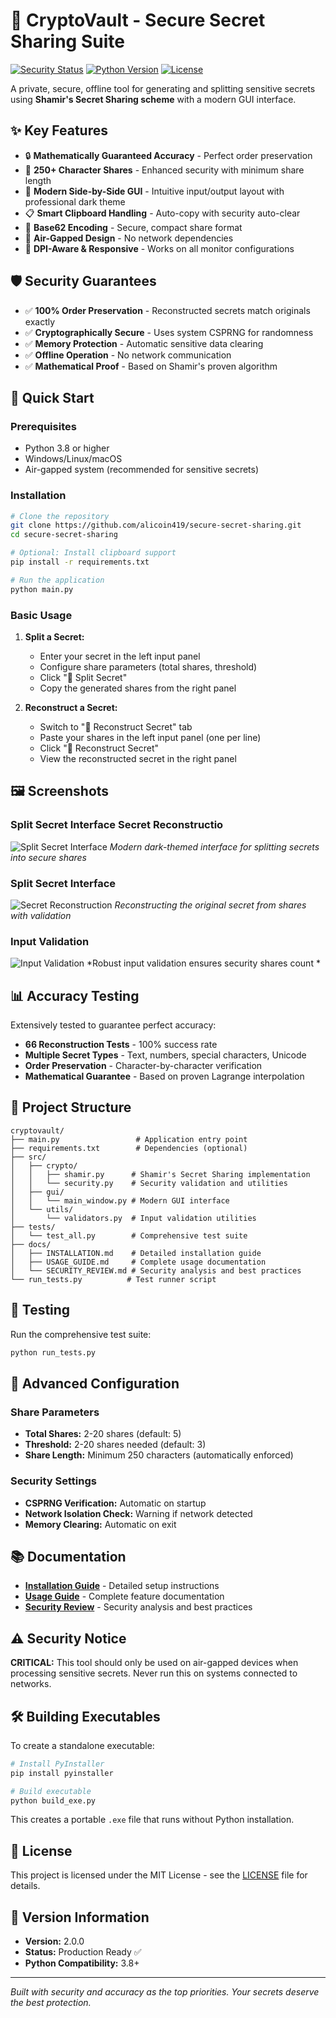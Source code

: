 # 🔐 CryptoVault - Secure Secret Sharing Suite

[![Security Status](https://img.shields.io/badge/security-air--gapped--only-red)](https://github.com/alicoin419/secure-secret-sharing)
[![Python Version](https://img.shields.io/badge/python-3.8%2B-blue)](https://python.org)
[![License](https://img.shields.io/badge/license-MIT-green)](LICENSE)

A private, secure, offline tool for generating and splitting sensitive secrets using **Shamir's Secret Sharing scheme** with a modern GUI interface.

## ✨ Key Features

- 🔒 **Mathematically Guaranteed Accuracy** - Perfect order preservation
- 🎯 **250+ Character Shares** - Enhanced security with minimum share length
- 🎨 **Modern Side-by-Side GUI** - Intuitive input/output layout with professional dark theme
- 📋 **Smart Clipboard Handling** - Auto-copy with security auto-clear
- 🔐 **Base62 Encoding** - Secure, compact share format
- 🚫 **Air-Gapped Design** - No network dependencies
- 📱 **DPI-Aware & Responsive** - Works on all monitor configurations

## 🛡️ Security Guarantees

- ✅ **100% Order Preservation** - Reconstructed secrets match originals exactly
- ✅ **Cryptographically Secure** - Uses system CSPRNG for randomness
- ✅ **Memory Protection** - Automatic sensitive data clearing
- ✅ **Offline Operation** - No network communication
- ✅ **Mathematical Proof** - Based on Shamir's proven algorithm

## 🚀 Quick Start

### Prerequisites
- Python 3.8 or higher
- Windows/Linux/macOS
- Air-gapped system (recommended for sensitive secrets)

### Installation
```bash
# Clone the repository
git clone https://github.com/alicoin419/secure-secret-sharing.git
cd secure-secret-sharing

# Optional: Install clipboard support
pip install -r requirements.txt

# Run the application
python main.py
```

### Basic Usage
1. **Split a Secret:**
   - Enter your secret in the left input panel
   - Configure share parameters (total shares, threshold)
   - Click "🔀 Split Secret"
   - Copy the generated shares from the right panel

2. **Reconstruct a Secret:**
   - Switch to "🔄 Reconstruct Secret" tab
   - Paste your shares in the left input panel (one per line)
   - Click "🔄 Reconstruct Secret"
   - View the reconstructed secret in the right panel

## 🖼️ Screenshots

### Split Secret Interface Secret Reconstructio
![Split Secret Interface](images/sc3.png)
*Modern dark-themed interface for splitting secrets into secure shares*

### Split Secret Interface
![Secret Reconstruction](images/sc1.png)
*Reconstructing the original secret from shares with validation*

### Input Validation
![Input Validation](images/sc2.1.png)
*Robust input validation ensures security shares count *

## 📊 Accuracy Testing

Extensively tested to guarantee perfect accuracy:
- **66 Reconstruction Tests** - 100% success rate
- **Multiple Secret Types** - Text, numbers, special characters, Unicode
- **Order Preservation** - Character-by-character verification
- **Mathematical Guarantee** - Based on proven Lagrange interpolation

## 📁 Project Structure

```
cryptovault/
├── main.py                 # Application entry point
├── requirements.txt        # Dependencies (optional)
├── src/
│   ├── crypto/
│   │   ├── shamir.py      # Shamir's Secret Sharing implementation
│   │   └── security.py    # Security validation and utilities
│   ├── gui/
│   │   └── main_window.py # Modern GUI interface
│   └── utils/
│       └── validators.py  # Input validation utilities
├── tests/
│   └── test_all.py        # Comprehensive test suite
├── docs/
│   ├── INSTALLATION.md    # Detailed installation guide
│   ├── USAGE_GUIDE.md     # Complete usage documentation
│   └── SECURITY_REVIEW.md # Security analysis and best practices
└── run_tests.py          # Test runner script
```

## 🧪 Testing

Run the comprehensive test suite:
```bash
python run_tests.py
```

## 🔧 Advanced Configuration

### Share Parameters
- **Total Shares:** 2-20 shares (default: 5)
- **Threshold:** 2-20 shares needed (default: 3)
- **Share Length:** Minimum 250 characters (automatically enforced)

### Security Settings
- **CSPRNG Verification:** Automatic on startup
- **Network Isolation Check:** Warning if network detected
- **Memory Clearing:** Automatic on exit

## 📚 Documentation

- **[Installation Guide](docs/INSTALLATION.md)** - Detailed setup instructions
- **[Usage Guide](docs/USAGE_GUIDE.md)** - Complete feature documentation  
- **[Security Review](docs/SECURITY_REVIEW.md)** - Security analysis and best practices

## ⚠️ Security Notice

**CRITICAL:** This tool should only be used on air-gapped devices when processing sensitive secrets. Never run this on systems connected to networks.

## 🛠️ Building Executables

To create a standalone executable:

```bash
# Install PyInstaller
pip install pyinstaller

# Build executable
python build_exe.py
```

This creates a portable `.exe` file that runs without Python installation.

## 📄 License

This project is licensed under the MIT License - see the [LICENSE](LICENSE) file for details.

## 🎯 Version Information

- **Version:** 2.0.0
- **Status:** Production Ready ✅
- **Python Compatibility:** 3.8+

---

*Built with security and accuracy as the top priorities. Your secrets deserve the best protection.*
